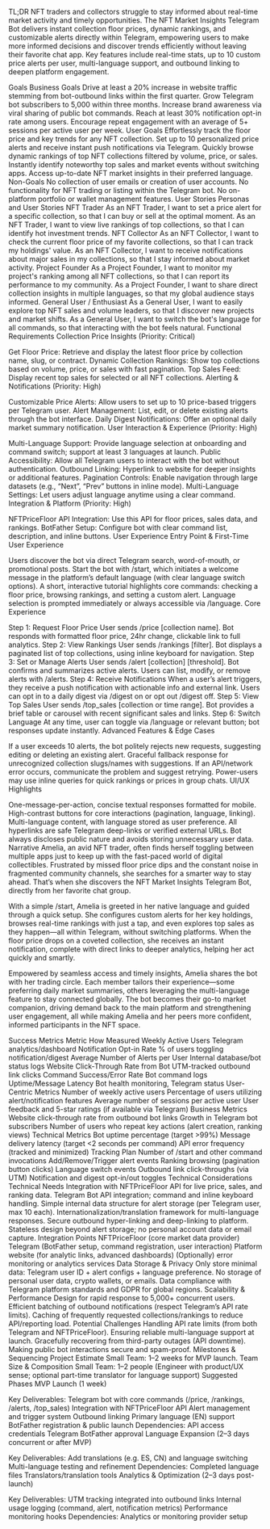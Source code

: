 TL;DR
NFT traders and collectors struggle to stay informed about real-time market activity and timely opportunities. The NFT Market Insights Telegram Bot delivers instant collection floor prices, dynamic rankings, and customizable alerts directly within Telegram, empowering users to make more informed decisions and discover trends efficiently without leaving their favorite chat app. Key features include real-time stats, up to 10 custom price alerts per user, multi-language support, and outbound linking to deepen platform engagement.

Goals
Business Goals
Drive at least a 20% increase in website traffic stemming from bot-outbound links within the first quarter.
Grow Telegram bot subscribers to 5,000 within three months.
Increase brand awareness via viral sharing of public bot commands.
Reach at least 30% notification opt-in rate among users.
Encourage repeat engagement with an average of 5+ sessions per active user per week.
User Goals
Effortlessly track the floor price and key trends for any NFT collection.
Set up to 10 personalized price alerts and receive instant push notifications via Telegram.
Quickly browse dynamic rankings of top NFT collections filtered by volume, price, or sales.
Instantly identify noteworthy top sales and market events without switching apps.
Access up-to-date NFT market insights in their preferred language.
Non-Goals
No collection of user emails or creation of user accounts.
No functionality for NFT trading or listing within the Telegram bot.
No on-platform portfolio or wallet management features.
User Stories
Personas and User Stories
NFT Trader
As an NFT Trader, I want to set a price alert for a specific collection, so that I can buy or sell at the optimal moment.
As an NFT Trader, I want to view live rankings of top collections, so that I can identify hot investment trends.
NFT Collector
As an NFT Collector, I want to check the current floor price of my favorite collections, so that I can track my holdings' value.
As an NFT Collector, I want to receive notifications about major sales in my collections, so that I stay informed about market activity.
Project Founder
As a Project Founder, I want to monitor my project's ranking among all NFT collections, so that I can report its performance to my community.
As a Project Founder, I want to share direct collection insights in multiple languages, so that my global audience stays informed.
General User / Enthusiast
As a General User, I want to easily explore top NFT sales and volume leaders, so that I discover new projects and market shifts.
As a General User, I want to switch the bot's language for all commands, so that interacting with the bot feels natural.
Functional Requirements
Collection Price Insights (Priority: Critical)

Get Floor Price: Retrieve and display the latest floor price by collection name, slug, or contract.
Dynamic Collection Rankings: Show top collections based on volume, price, or sales with fast pagination.
Top Sales Feed: Display recent top sales for selected or all NFT collections.
Alerting & Notifications (Priority: High)

Customizable Price Alerts: Allow users to set up to 10 price-based triggers per Telegram user.
Alert Management: List, edit, or delete existing alerts through the bot interface.
Daily Digest Notifications: Offer an optional daily market summary notification.
User Interaction & Experience (Priority: High)

Multi-Language Support: Provide language selection at onboarding and command switch; support at least 3 languages at launch.
Public Accessibility: Allow all Telegram users to interact with the bot without authentication.
Outbound Linking: Hyperlink to website for deeper insights or additional features.
Pagination Controls: Enable navigation through large datasets (e.g., “Next”, “Prev” buttons in inline mode).
Multi-Language Settings: Let users adjust language anytime using a clear command.
Integration & Platform (Priority: High)

NFTPriceFloor API Integration: Use this API for floor prices, sales data, and rankings.
BotFather Setup: Configure bot with clear command list, description, and inline buttons.
User Experience
Entry Point & First-Time User Experience

Users discover the bot via direct Telegram search, word-of-mouth, or promotional posts.
Start the bot with /start, which initiates a welcome message in the platform’s default language (with clear language switch options).
A short, interactive tutorial highlights core commands: checking a floor price, browsing rankings, and setting a custom alert.
Language selection is prompted immediately or always accessible via /language.
Core Experience

Step 1: Request Floor Price
User sends /price [collection name].
Bot responds with formatted floor price, 24hr change, clickable link to full analytics.
Step 2: View Rankings
User sends /rankings [filter].
Bot displays a paginated list of top collections, using inline keyboard for navigation.
Step 3: Set or Manage Alerts
User sends /alert [collection] [threshold].
Bot confirms and summarizes active alerts.
Users can list, modify, or remove alerts with /alerts.
Step 4: Receive Notifications
When a user’s alert triggers, they receive a push notification with actionable info and external link.
Users can opt in to a daily digest via /digest on or opt out /digest off.
Step 5: View Top Sales
User sends /top_sales [collection or time range].
Bot provides a brief table or carousel with recent significant sales and links.
Step 6: Switch Language
At any time, user can toggle via /language or relevant button; bot responses update instantly.
Advanced Features & Edge Cases

If a user exceeds 10 alerts, the bot politely rejects new requests, suggesting editing or deleting an existing alert.
Graceful fallback response for unrecognized collection slugs/names with suggestions.
If an API/network error occurs, communicate the problem and suggest retrying.
Power-users may use inline queries for quick rankings or prices in group chats.
UI/UX Highlights

One-message-per-action, concise textual responses formatted for mobile.
High-contrast buttons for core interactions (pagination, language, linking).
Multi-language content, with language stored as user preference.
All hyperlinks are safe Telegram deep-links or verified external URLs.
Bot always discloses public nature and avoids storing unnecessary user data.
Narrative
Amelia, an avid NFT trader, often finds herself toggling between multiple apps just to keep up with the fast-paced world of digital collectibles. Frustrated by missed floor price dips and the constant noise in fragmented community channels, she searches for a smarter way to stay ahead. That’s when she discovers the NFT Market Insights Telegram Bot, directly from her favorite chat group.

With a simple /start, Amelia is greeted in her native language and guided through a quick setup. She configures custom alerts for her key holdings, browses real-time rankings with just a tap, and even explores top sales as they happen—all within Telegram, without switching platforms. When the floor price drops on a coveted collection, she receives an instant notification, complete with direct links to deeper analytics, helping her act quickly and smartly.

Empowered by seamless access and timely insights, Amelia shares the bot with her trading circle. Each member tailors their experience—some preferring daily market summaries, others leveraging the multi-language feature to stay connected globally. The bot becomes their go-to market companion, driving demand back to the main platform and strengthening user engagement, all while making Amelia and her peers more confident, informed participants in the NFT space.

Success Metrics
Metric	How Measured
Weekly Active Users	Telegram analytics/dashboard
Notification Opt-in Rate	% of users toggling notification/digest
Average Number of Alerts per User	Internal database/bot status logs
Website Click-Through Rate from Bot	UTM-tracked outbound link clicks
Command Success/Error Rate	Bot command logs
Uptime/Message Latency	Bot health monitoring, Telegram status
User-Centric Metrics
Number of weekly active users
Percentage of users utilizing alert/notification features
Average number of sessions per active user
User feedback and 5-star ratings (if available via Telegram)
Business Metrics
Website click-through rate from outbound bot links
Growth in Telegram bot subscribers
Number of users who repeat key actions (alert creation, ranking views)
Technical Metrics
Bot uptime percentage (target >99%)
Message delivery latency (target <2 seconds per command)
API error frequency (tracked and minimized)
Tracking Plan
Number of /start and other command invocations
Add/Remove/Trigger alert events
Ranking browsing (pagination button clicks)
Language switch events
Outbound link click-throughs (via UTM)
Notification and digest opt-in/out toggles
Technical Considerations
Technical Needs
Integration with NFTPriceFloor API for live price, sales, and ranking data.
Telegram Bot API integration; command and inline keyboard handling.
Simple internal data structure for alert storage (per Telegram user, max 10 each).
Internationalization/translation framework for multi-language responses.
Secure outbound hyper-linking and deep-linking to platform.
Stateless design beyond alert storage; no personal account data or email capture.
Integration Points
NFTPriceFloor (core market data provider)
Telegram (BotFather setup, command registration, user interaction)
Platform website (for analytic links, advanced dashboards)
(Optionally) error monitoring or analytics services
Data Storage & Privacy
Only store minimal data: Telegram user ID + alert configs + language preference.
No storage of personal user data, crypto wallets, or emails.
Data compliance with Telegram platform standards and GDPR for global regions.
Scalability & Performance
Design for rapid response to 5,000+ concurrent users.
Efficient batching of outbound notifications (respect Telegram’s API rate limits).
Caching of frequently requested collections/rankings to reduce API/reporting load.
Potential Challenges
Handling API rate limits (from both Telegram and NFTPriceFloor).
Ensuring reliable multi-language support at launch.
Gracefully recovering from third-party outages (API downtime).
Making public bot interactions secure and spam-proof.
Milestones & Sequencing
Project Estimate
Small Team: 1–2 weeks for MVP launch.
Team Size & Composition
Small Team: 1–2 people (Engineer with product/UX sense; optional part-time translator for language support)
Suggested Phases
MVP Launch (1 week)

Key Deliverables:
Telegram bot with core commands (/price, /rankings, /alerts, /top_sales)
Integration with NFTPriceFloor API
Alert management and trigger system
Outbound linking
Primary language (EN) support
BotFather registration & public launch
Dependencies:
API access credentials
Telegram BotFather approval
Language Expansion (2–3 days concurrent or after MVP)

Key Deliverables:
Add translations (e.g. ES, CN) and language switching
Multi-language testing and refinement
Dependencies:
Completed language files
Translators/translation tools
Analytics & Optimization (2–3 days post-launch)

Key Deliverables:
UTM tracking integrated into outbound links
Internal usage logging (command, alert, notification metrics)
Performance monitoring hooks
Dependencies:
Analytics or monitoring provider setup